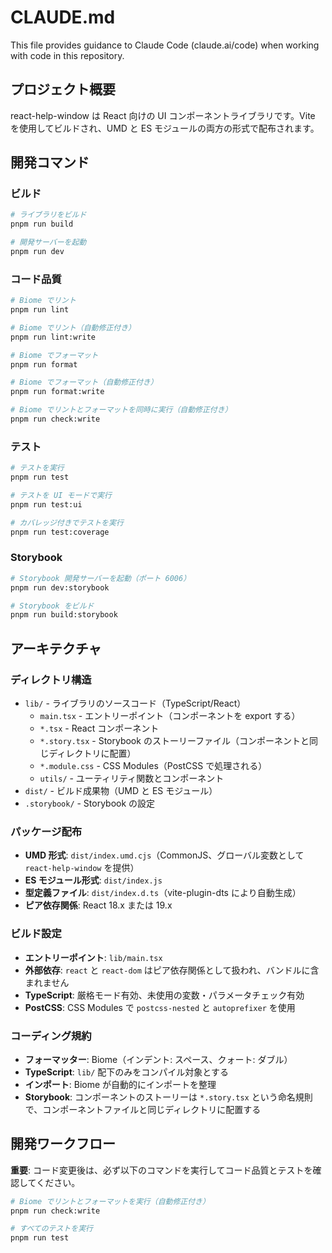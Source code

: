 # CLAUDE.md

This file provides guidance to Claude Code (claude.ai/code) when working with code in this repository.

## プロジェクト概要

react-help-window は React 向けの UI コンポーネントライブラリです。Vite を使用してビルドされ、UMD と ES モジュールの両方の形式で配布されます。

## 開発コマンド

### ビルド

```bash
# ライブラリをビルド
pnpm run build

# 開発サーバーを起動
pnpm run dev
```

### コード品質

```bash
# Biome でリント
pnpm run lint

# Biome でリント（自動修正付き）
pnpm run lint:write

# Biome でフォーマット
pnpm run format

# Biome でフォーマット（自動修正付き）
pnpm run format:write

# Biome でリントとフォーマットを同時に実行（自動修正付き）
pnpm run check:write
```

### テスト

```bash
# テストを実行
pnpm run test

# テストを UI モードで実行
pnpm run test:ui

# カバレッジ付きでテストを実行
pnpm run test:coverage
```

### Storybook

```bash
# Storybook 開発サーバーを起動（ポート 6006）
pnpm run dev:storybook

# Storybook をビルド
pnpm run build:storybook
```

## アーキテクチャ

### ディレクトリ構造

- `lib/` - ライブラリのソースコード（TypeScript/React）
  - `main.tsx` - エントリーポイント（コンポーネントを export する）
  - `*.tsx` - React コンポーネント
  - `*.story.tsx` - Storybook のストーリーファイル（コンポーネントと同じディレクトリに配置）
  - `*.module.css` - CSS Modules（PostCSS で処理される）
  - `utils/` - ユーティリティ関数とコンポーネント
- `dist/` - ビルド成果物（UMD と ES モジュール）
- `.storybook/` - Storybook の設定

### パッケージ配布

- **UMD 形式**: `dist/index.umd.cjs`（CommonJS、グローバル変数として `react-help-window` を提供）
- **ES モジュール形式**: `dist/index.js`
- **型定義ファイル**: `dist/index.d.ts`（vite-plugin-dts により自動生成）
- **ピア依存関係**: React 18.x または 19.x

### ビルド設定

- **エントリーポイント**: `lib/main.tsx`
- **外部依存**: `react` と `react-dom` はピア依存関係として扱われ、バンドルに含まれません
- **TypeScript**: 厳格モード有効、未使用の変数・パラメータチェック有効
- **PostCSS**: CSS Modules で `postcss-nested` と `autoprefixer` を使用

### コーディング規約

- **フォーマッター**: Biome（インデント: スペース、クォート: ダブル）
- **TypeScript**: `lib/` 配下のみをコンパイル対象とする
- **インポート**: Biome が自動的にインポートを整理
- **Storybook**: コンポーネントのストーリーは `*.story.tsx` という命名規則で、コンポーネントファイルと同じディレクトリに配置する

## 開発ワークフロー

**重要**: コード変更後は、必ず以下のコマンドを実行してコード品質とテストを確認してください。

```bash
# Biome でリントとフォーマットを実行（自動修正付き）
pnpm run check:write

# すべてのテストを実行
pnpm run test
```
